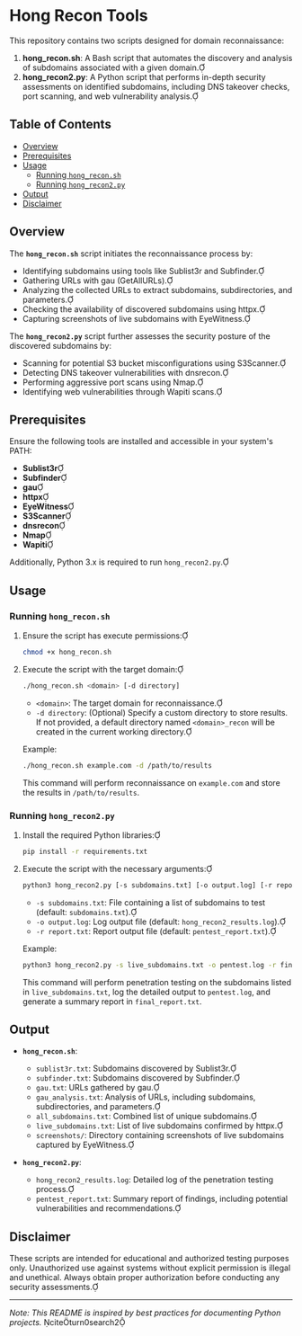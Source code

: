 # Hong Recon Tools

This repository contains two scripts designed for domain reconnaissance:

1. **hong_recon.sh**: A Bash script that automates the discovery and analysis of subdomains associated with a given domain.
2. **hong_recon2.py**: A Python script that performs in-depth security assessments on identified subdomains, including DNS takeover checks, port scanning, and web vulnerability analysis.

## Table of Contents

- [Overview](#overview)
- [Prerequisites](#prerequisites)
- [Usage](#usage)
  - [Running `hong_recon.sh`](#running-hong_reconsh)
  - [Running `hong_recon2.py`](#running-hong_recon2py)
- [Output](#output)
- [Disclaimer](#disclaimer)

## Overview

The **`hong_recon.sh`** script initiates the reconnaissance process by:

- Identifying subdomains using tools like Sublist3r and Subfinder.
- Gathering URLs with gau (GetAllURLs).
- Analyzing the collected URLs to extract subdomains, subdirectories, and parameters.
- Checking the availability of discovered subdomains using httpx.
- Capturing screenshots of live subdomains with EyeWitness.

The **`hong_recon2.py`** script further assesses the security posture of the discovered subdomains by:

- Scanning for potential S3 bucket misconfigurations using S3Scanner.
- Detecting DNS takeover vulnerabilities with dnsrecon.
- Performing aggressive port scans using Nmap.
- Identifying web vulnerabilities through Wapiti scans.

## Prerequisites

Ensure the following tools are installed and accessible in your system's PATH:

- **Sublist3r**
- **Subfinder**
- **gau**
- **httpx**
- **EyeWitness**
- **S3Scanner**
- **dnsrecon**
- **Nmap**
- **Wapiti**

Additionally, Python 3.x is required to run `hong_recon2.py`.

## Usage

### Running `hong_recon.sh`

1. Ensure the script has execute permissions:

   ```bash
   chmod +x hong_recon.sh
   ```

2. Execute the script with the target domain:

   ```bash
   ./hong_recon.sh <domain> [-d directory]
   ```

   - `<domain>`: The target domain for reconnaissance.
   - `-d directory`: (Optional) Specify a custom directory to store results. If not provided, a default directory named `<domain>_recon` will be created in the current working directory.

   Example:

   ```bash
   ./hong_recon.sh example.com -d /path/to/results
   ```

   This command will perform reconnaissance on `example.com` and store the results in `/path/to/results`.

### Running `hong_recon2.py`

1. Install the required Python libraries:

   ```bash
   pip install -r requirements.txt
   ```

2. Execute the script with the necessary arguments:

   ```bash
   python3 hong_recon2.py [-s subdomains.txt] [-o output.log] [-r report.txt]
   ```

   - `-s subdomains.txt`: File containing a list of subdomains to test (default: `subdomains.txt`).
   - `-o output.log`: Log output file (default: `hong_recon2_results.log`).
   - `-r report.txt`: Report output file (default: `pentest_report.txt`).

   Example:

   ```bash
   python3 hong_recon2.py -s live_subdomains.txt -o pentest.log -r final_report.txt
   ```

   This command will perform penetration testing on the subdomains listed in `live_subdomains.txt`, log the detailed output to `pentest.log`, and generate a summary report in `final_report.txt`.

## Output

- **`hong_recon.sh`**:

  - `sublist3r.txt`: Subdomains discovered by Sublist3r.
  - `subfinder.txt`: Subdomains discovered by Subfinder.
  - `gau.txt`: URLs gathered by gau.
  - `gau_analysis.txt`: Analysis of URLs, including subdomains, subdirectories, and parameters.
  - `all_subdomains.txt`: Combined list of unique subdomains.
  - `live_subdomains.txt`: List of live subdomains confirmed by httpx.
  - `screenshots/`: Directory containing screenshots of live subdomains captured by EyeWitness.

- **`hong_recon2.py`**:

  - `hong_recon2_results.log`: Detailed log of the penetration testing process.
  - `pentest_report.txt`: Summary report of findings, including potential vulnerabilities and recommendations.

## Disclaimer

These scripts are intended for educational and authorized testing purposes only. Unauthorized use against systems without explicit permission is illegal and unethical. Always obtain proper authorization before conducting any security assessments.

---

*Note: This README is inspired by best practices for documenting Python projects.* citeturn0search2 
